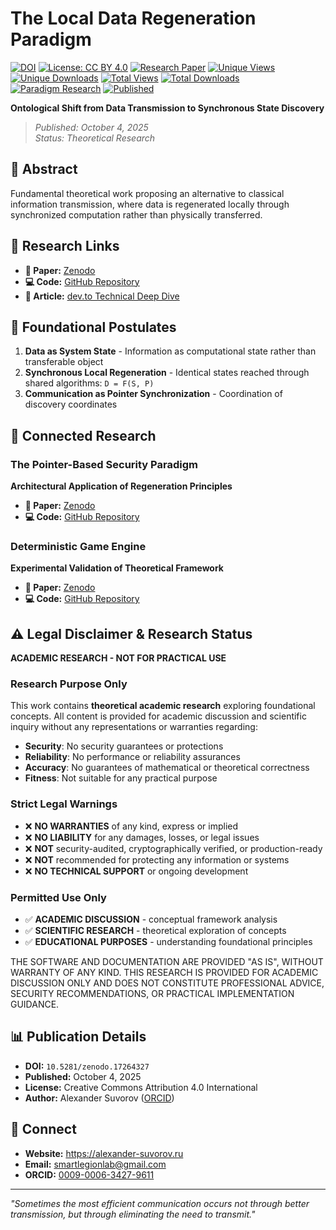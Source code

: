 # The Local Data Regeneration Paradigm

[![DOI](https://img.shields.io/badge/DOI-10.5281/zenodo.17264327-blue)](https://doi.org/10.5281/zenodo.17264327)
[![License: CC BY 4.0](https://img.shields.io/badge/License-CC_BY_4.0-lightgrey.svg)](https://creativecommons.org/licenses/by/4.0/)
[![Research Paper](https://img.shields.io/badge/📄_Research_Paper-Zenodo-success)](https://zenodo.org/records/17264327)
[![Unique Views](https://img.shields.io/badge/dynamic/json?url=https://zenodo.org/api/records/17264327&query=$.stats.unique_views&label=👁️_Unique_Views&color=blue&logo=zenodo)](https://doi.org/10.5281/zenodo.17264327)
[![Unique Downloads](https://img.shields.io/badge/dynamic/json?url=https://zenodo.org/api/records/17264327&query=$.stats.unique_downloads&label=📥_Unique_Downloads&color=green&logo=zenodo)](https://doi.org/10.5281/zenodo.17264327)
[![Total Views](https://img.shields.io/badge/dynamic/json?url=https://zenodo.org/api/records/17264327&query=$.stats.views&label=👀_Total_Views&color=blue&logo=zenodo)](https://doi.org/10.5281/zenodo.17264327)
[![Total Downloads](https://img.shields.io/badge/dynamic/json?url=https://zenodo.org/api/records/17264327&query=$.stats.downloads&label=💾_Total_Downloads&color=green&logo=zenodo)](https://doi.org/10.5281/zenodo.17264327)
[![Paradigm Research](https://img.shields.io/badge/🔬_Paradigm_Research-Theoretical-orange)](https://github.com/smartlegionlab/local-data-regeneration-paradigm)
[![Published](https://img.shields.io/badge/📅_Published-October_4,_2025-brightgreen)](https://doi.org/10.5281/zenodo.17264327)

**Ontological Shift from Data Transmission to Synchronous State Discovery**

> *Published: October 4, 2025*  
> *Status: Theoretical Research*

## 📖 Abstract

Fundamental theoretical work proposing an alternative to classical information transmission, where data is regenerated locally through synchronized computation rather than physically transferred.

## 🔗 Research Links

- **📄 Paper:** [Zenodo](https://doi.org/10.5281/zenodo.17264327)
- **💻 Code:** [GitHub Repository](https://github.com/smartlegionlab/local-data-regeneration-paradigm)
- **📖 Article:** [dev.to Technical Deep Dive](https://dev.to/smartlegionlab/the-local-data-regeneration-paradigm-ontological-shift-from-data-transmission-to-synchronous-state-21e)

## 🎯 Foundational Postulates

1. **Data as System State** - Information as computational state rather than transferable object
2. **Synchronous Local Regeneration** - Identical states reached through shared algorithms: `D = F(S, P)`
3. **Communication as Pointer Synchronization** - Coordination of discovery coordinates

## 🔗 Connected Research

### The Pointer-Based Security Paradigm  
**Architectural Application of Regeneration Principles**

- **📄 Paper:** [Zenodo](https://doi.org/10.5281/zenodo.17204738)  
- **💻 Code:** [GitHub Repository](https://github.com/smartlegionlab/pointer-based-security-paradigm)

### Deterministic Game Engine  
**Experimental Validation of Theoretical Framework**

- **📄 Paper:** [Zenodo](https://doi.org/10.5281/zenodo.17383447)  
- **💻 Code:** [GitHub Repository](https://github.com/smartlegionlab/deterministic-game-engine-report)

## ⚠️ Legal Disclaimer & Research Status

**ACADEMIC RESEARCH - NOT FOR PRACTICAL USE**

### Research Purpose Only
This work contains **theoretical academic research** exploring foundational concepts. All content is provided for academic discussion and scientific inquiry without any representations or warranties regarding:

- **Security**: No security guarantees or protections
- **Reliability**: No performance or reliability assurances  
- **Accuracy**: No guarantees of mathematical or theoretical correctness
- **Fitness**: Not suitable for any practical purpose

### Strict Legal Warnings
- ❌ **NO WARRANTIES** of any kind, express or implied
- ❌ **NO LIABILITY** for any damages, losses, or legal issues  
- ❌ **NOT** security-audited, cryptographically verified, or production-ready
- ❌ **NOT** recommended for protecting any information or systems
- ❌ **NO TECHNICAL SUPPORT** or ongoing development

### Permitted Use Only
- ✅ **ACADEMIC DISCUSSION** - conceptual framework analysis
- ✅ **SCIENTIFIC RESEARCH** - theoretical exploration of concepts
- ✅ **EDUCATIONAL PURPOSES** - understanding foundational principles

THE SOFTWARE AND DOCUMENTATION ARE PROVIDED "AS IS", WITHOUT WARRANTY OF ANY KIND. THIS RESEARCH IS PROVIDED FOR ACADEMIC DISCUSSION ONLY AND DOES NOT CONSTITUTE PROFESSIONAL ADVICE, SECURITY RECOMMENDATIONS, OR PRACTICAL IMPLEMENTATION GUIDANCE.

## 📊 Publication Details

- **DOI:** `10.5281/zenodo.17264327`
- **Published:** October 4, 2025
- **License:** Creative Commons Attribution 4.0 International
- **Author:** Alexander Suvorov ([ORCID](https://orcid.org/0009-0006-3427-9611))

## 🔗 Connect

- **Website:** https://alexander-suvorov.ru
- **Email:** smartlegionlab@gmail.com
- **ORCID:** [0009-0006-3427-9611](https://orcid.org/0009-0006-3427-9611)

---

*"Sometimes the most efficient communication occurs not through better transmission, but through eliminating the need to transmit."*
